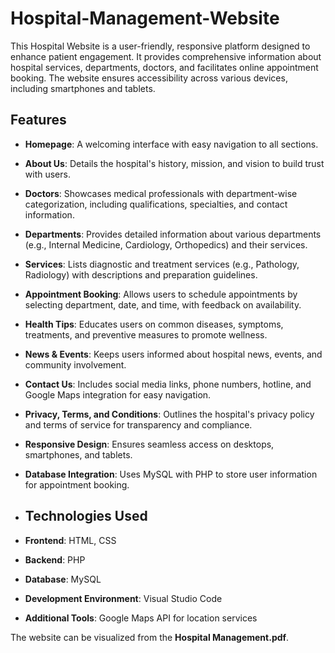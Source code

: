 # Hospital-Management-Website
This Hospital Website is a user-friendly, responsive platform designed to enhance patient engagement. It provides comprehensive information about hospital services, departments, doctors, and facilitates online appointment booking. The website ensures accessibility across various devices, including smartphones and tablets.
## Features
- **Homepage**: A welcoming interface with easy navigation to all sections.
- **About Us**: Details the hospital's history, mission, and vision to build trust with users.
- **Doctors**: Showcases medical professionals with department-wise categorization, including qualifications, specialties, and contact information.
- **Departments**: Provides detailed information about various departments (e.g., Internal Medicine, Cardiology, Orthopedics) and their services.
- **Services**: Lists diagnostic and treatment services (e.g., Pathology, Radiology) with descriptions and preparation guidelines.
- **Appointment Booking**: Allows users to schedule appointments by selecting department, date, and time, with feedback on availability.
- **Health Tips**: Educates users on common diseases, symptoms, treatments, and preventive measures to promote wellness.
- **News & Events**: Keeps users informed about hospital news, events, and community involvement.
- **Contact Us**: Includes social media links, phone numbers, hotline, and Google Maps integration for easy navigation.
- **Privacy, Terms, and Conditions**: Outlines the hospital's privacy policy and terms of service for transparency and compliance.
- **Responsive Design**: Ensures seamless access on desktops, smartphones, and tablets.
- **Database Integration**: Uses MySQL with PHP to store user information for appointment booking.

- ## Technologies Used
- **Frontend**: HTML, CSS
- **Backend**: PHP
- **Database**: MySQL
- **Development Environment**: Visual Studio Code
- **Additional Tools**: Google Maps API for location services

The website can be visualized from the **Hospital Management.pdf**.

